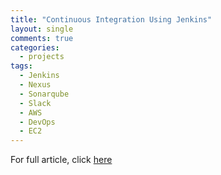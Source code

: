```yaml
---
title: "Continuous Integration Using Jenkins"
layout: single
comments: true
categories:
  - projects
tags:
  - Jenkins
  - Nexus
  - Sonarqube
  - Slack
  - AWS
  - DevOps
  - EC2
---
```


For full article, click [here](https://dhanvbdev.hashnode.dev/continuous-integration-using-jenkins-nexus-sonarqube-slack#heading-dprofile-jenkins-sg)